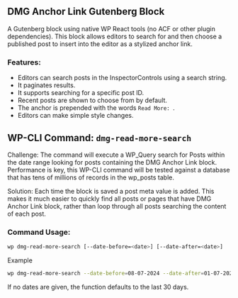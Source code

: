 ## DMG Anchor Link Gutenberg Block

A Gutenberg block using native WP React tools (no ACF or other plugin dependencies). This block allows editors to search for and then choose a published post to insert into the editor as a stylized anchor link.

### Features:

- Editors can search posts in the InspectorControls using a search string.
- It paginates results.
- It supports searching for a specific post ID.
- Recent posts are shown to choose from by default.
- The anchor is prepended with the words `Read More: `.
- Editors can make simple style changes.

## WP-CLI Command: `dmg-read-more-search`

Challenge: The command will execute a WP_Query search for Posts within the date range looking for posts containing the DMG Anchor Link block. Performance is key, this WP-CLI command will be tested against a database that has tens of millions of records in the wp_posts table.

Solution: Each time the block is saved a post meta value is added. This makes it much easier to quickly find all posts or pages that have DMG Anchor Link block, rather than loop through all posts searching the content of each post. 

### Command Usage:

```bash
wp dmg-read-more-search [--date-before=<date>] [--date-after=<date>]
```

Example

```bash
wp dmg-read-more-search --date-before=08-07-2024 --date-after=01-07-2024
```

If no dates are given, the function defaults to the last 30 days.
